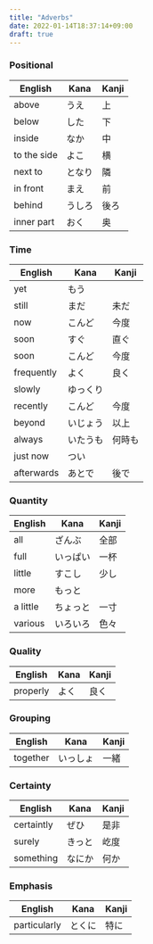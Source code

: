 ```yaml
---
title: "Adverbs"
date: 2022-01-14T18:37:14+09:00
draft: true
---
```

### Positional
| English     | Kana   | Kanji |
|-------------|--------|-------|
| above       | うえ   | 上    |
| below       | した   | 下    |
| inside      | なか   | 中    |
| to the side | よこ   | 横    |
| next to     | となり | 隣    |
| in front    | まえ   | 前    |
| behind      | うしろ | 後ろ  |
| inner part  | おく   | 奥    |

### Time
| English    | Kana     | Kanji  |
|------------|----------|--------|
| yet        | もう     |        |
| still      | まだ     | 未だ   |
| now        | こんど   | 今度   |
| soon       | すぐ     | 直ぐ   |
| soon       | こんど   | 今度   |
| frequently | よく     | 良く   |
| slowly     | ゆっくり |        | 
| recently   | こんど   | 今度   | 
| beyond     | いじょう | 以上   |
| always     | いたうも | 何時も |
| just now   | つい     |        |
| afterwards | あとで   | 後で   |

### Quantity
| English  | Kana     | Kanji |
|----------|----------|-------|
| all      | ざんぶ   | 全部  |
| full     | いっぱい | 一杯  |
| little   | すこし   | 少し  |
| more     | もっと   |       |
| a little | ちょっと | 一寸  |
| various  | いろいろ | 色々  |

### Quality
| English   | Kana | Kanji |
|-----------|------|-------|
| properly  | よく | 良く  |

### Grouping
| English  | Kana     | Kanji |
|----------|----------|-------|
| together | いっしょ | 一緒  |

### Certainty
| English    | Kana   | Kanji |
|------------|--------|-------|
| certaintly | ぜひ   | 是非  |
| surely     | きっと | 屹度  |
| something  | なにか | 何か  |

### Emphasis
| English      | Kana   | Kanji |
|--------------|--------|-------|
| particularly | とくに | 特に  |
